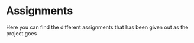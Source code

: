 # Assignments

Here you can find the different assignments that has been given out as the project goes